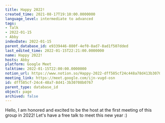 ```yaml
---
title: Happy 2022!
created_time: 2021-08-17T19:10:00.0000000
language_level: intermediate to advanced
tags:
- Talk
- 2022-01-15
- Abby
indexDate: 2022-01-15
parent_database_id: e9339446-880f-4ef0-8ad7-8ad1f507dded
last_edited_time: 2022-01-15T22:21:00.0000000
name: Happy 2022!
hosts: Abby
platform: Google Meet
talktime: 2022-01-15T22:00:00.0000000
notion_url: https://www.notion.so/Happy-2022-dff585cf24c448a78d413b30708b0767
meeting_link: https://meet.google.com/ijn-vugd-osn
id: dff585cf-24c4-48a7-8d41-3b30708b0767
parent_type: database_id
object: page
archived: false
---
```


Hello, I am honored and excited to be the host at the first meeting of this group in 2022! Let's have a free talk to meet this new year :)





